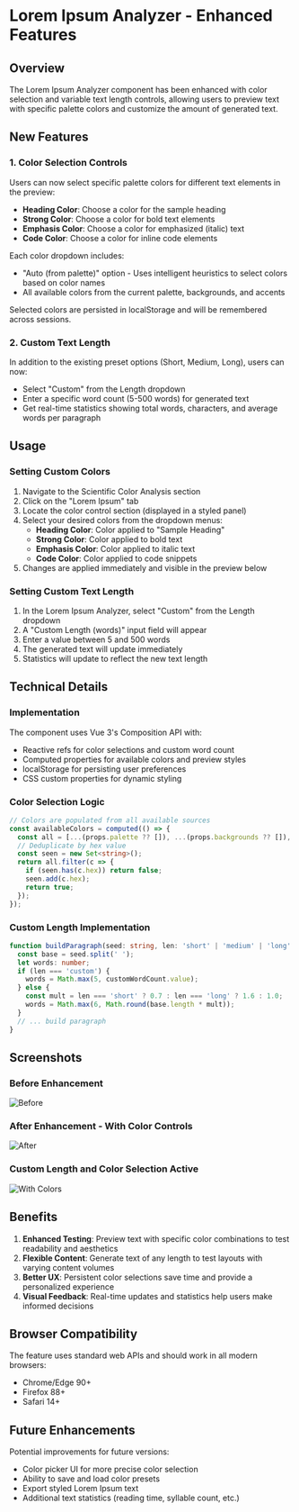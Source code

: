 # Lorem Ipsum Analyzer - Enhanced Features

## Overview

The Lorem Ipsum Analyzer component has been enhanced with color selection and variable text length controls, allowing users to preview text with specific palette colors and customize the amount of generated text.

## New Features

### 1. Color Selection Controls

Users can now select specific palette colors for different text elements in the preview:

- **Heading Color**: Choose a color for the sample heading
- **Strong Color**: Choose a color for bold text elements
- **Emphasis Color**: Choose a color for emphasized (italic) text
- **Code Color**: Choose a color for inline code elements

Each color dropdown includes:

- "Auto (from palette)" option - Uses intelligent heuristics to select colors based on color names
- All available colors from the current palette, backgrounds, and accents

Selected colors are persisted in localStorage and will be remembered across sessions.

### 2. Custom Text Length

In addition to the existing preset options (Short, Medium, Long), users can now:

- Select "Custom" from the Length dropdown
- Enter a specific word count (5-500 words) for generated text
- Get real-time statistics showing total words, characters, and average words per paragraph

## Usage

### Setting Custom Colors

1. Navigate to the Scientific Color Analysis section
2. Click on the "Lorem Ipsum" tab
3. Locate the color control section (displayed in a styled panel)
4. Select your desired colors from the dropdown menus:
   - **Heading Color**: Color applied to "Sample Heading"
   - **Strong Color**: Color applied to bold text
   - **Emphasis Color**: Color applied to italic text
   - **Code Color**: Color applied to code snippets
5. Changes are applied immediately and visible in the preview below

### Setting Custom Text Length

1. In the Lorem Ipsum Analyzer, select "Custom" from the Length dropdown
2. A "Custom Length (words)" input field will appear
3. Enter a value between 5 and 500 words
4. The generated text will update immediately
5. Statistics will update to reflect the new text length

## Technical Details

### Implementation

The component uses Vue 3's Composition API with:

- Reactive refs for color selections and custom word count
- Computed properties for available colors and preview styles
- localStorage for persisting user preferences
- CSS custom properties for dynamic styling

### Color Selection Logic

```typescript
// Colors are populated from all available sources
const availableColors = computed(() => {
  const all = [...(props.palette ?? []), ...(props.backgrounds ?? []), ...(props.accents ?? [])];
  // Deduplicate by hex value
  const seen = new Set<string>();
  return all.filter(c => {
    if (seen.has(c.hex)) return false;
    seen.add(c.hex);
    return true;
  });
});
```

### Custom Length Implementation

```typescript
function buildParagraph(seed: string, len: 'short' | 'medium' | 'long' | 'custom') {
  const base = seed.split(' ');
  let words: number;
  if (len === 'custom') {
    words = Math.max(5, customWordCount.value);
  } else {
    const mult = len === 'short' ? 0.7 : len === 'long' ? 1.6 : 1.0;
    words = Math.max(6, Math.round(base.length * mult));
  }
  // ... build paragraph
}
```

## Screenshots

### Before Enhancement

![Before](https://github.com/user-attachments/assets/bc54aee4-15ff-4a34-bd78-417956015a19)

### After Enhancement - With Color Controls

![After](https://github.com/user-attachments/assets/8c3b6ed5-9ef5-478a-aae2-65e4ddfec0ce)

### Custom Length and Color Selection Active

![With Colors](https://github.com/user-attachments/assets/e874ab1c-5d87-4e16-b530-b741f4fa991e)

## Benefits

1. **Enhanced Testing**: Preview text with specific color combinations to test readability and aesthetics
2. **Flexible Content**: Generate text of any length to test layouts with varying content volumes
3. **Better UX**: Persistent color selections save time and provide a personalized experience
4. **Visual Feedback**: Real-time updates and statistics help users make informed decisions

## Browser Compatibility

The feature uses standard web APIs and should work in all modern browsers:

- Chrome/Edge 90+
- Firefox 88+
- Safari 14+

## Future Enhancements

Potential improvements for future versions:

- Color picker UI for more precise color selection
- Ability to save and load color presets
- Export styled Lorem Ipsum text
- Additional text statistics (reading time, syllable count, etc.)
